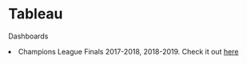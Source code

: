 # Tableau
Dashboards
<li>Champions League Finals 2017-2018, 2018-2019. 
Check it out <a href="https://public.tableau.com/app/profile/aditi5911/viz/ChampionsLeagueFinals_16875528251420/Dashboard1">here<a></li>

